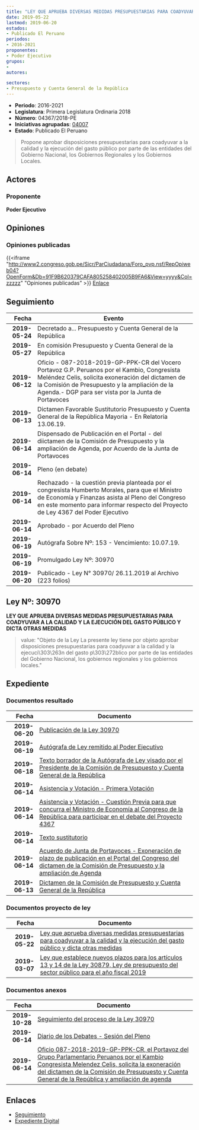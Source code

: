 ```yaml
---
title: "LEY QUE APRUEBA DIVERSAS MEDIDAS PRESUPUESTARIAS PARA COADYUVAR A LA CALIDAD Y LA EJECUCIÓN DEL GASTO PÚBLICO Y DICTA OTRAS MEDIDAS"
date: 2019-05-22
lastmod: 2019-06-20
estados:
- Publicado El Peruano
periodos:
- 2016-2021
proponentes:
- Poder Ejecutivo
grupos:
- 
autores:

sectores:
- Presupuesto y Cuenta General de la República
---
```

- **Periodo**: 2016-2021
- **Legislatura**: Primera Legislatura Ordinaria 2018
- **Número**: 04367/2018-PE
- **Iniciativas agrupadas**: [04007](../../04000/04007)
- **Estado**: Publicado El Peruano

> Propone aprobar disposiciones presupuestarias para coadyuvar a la calidad y la ejecución del gasto público por parte de las entidades del Gobierno Nacional, los Gobiernos Regionales y los Gobiernos Locales.


## Actores

### Proponente

**Poder Ejecutivo**

## Opiniones

### Opiniones publicadas

{{<iframe "http://www2.congreso.gob.pe/Sicr/ParCiudadana/Foro_pvp.nsf/RepOpiweb04?OpenForm&Db=91F9B620379CAFA805258402005B9FA6&View=yyyy&Col=zzzzz" "Opiniones publicadas" >}}
[Enlace](http://www2.congreso.gob.pe/Sicr/ParCiudadana/Foro_pvp.nsf/RepOpiweb04?OpenForm&Db=91F9B620379CAFA805258402005B9FA6&View=yyyy&Col=zzzzz)


## Seguimiento

| Fecha | Evento |
|------:|--------|
| **2019-05-24** | Decretado a... Presupuesto y Cuenta General de la República |
| **2019-05-27** | En comisión Presupuesto y Cuenta General de la República |
| **2019-06-12** | Oficio - 087-2018-2019-GP-PPK-CR del Vocero Portavoz G.P. Peruanos por el Kambio, Congresista Meléndez Celis, solicita exoneración del dictamen de la Comisión de Presupuesto y la ampliación de la Agenda.- DGP para ser vista por la Junta de Portavoces |
| **2019-06-13** | Dictamen Favorable Sustitutorio Presupuesto y Cuenta General de la República Mayoria - En Relatoría 13.06.19. |
| **2019-06-14** | Dispensado de Publicación en el Portal - del diictamen de la Comisión de Presupuesto y la ampliación de Agenda, por Acuerdo de la Junta de Portavoces |
| **2019-06-14** | Pleno (en debate) |
| **2019-06-14** | Rechazado - la cuestión previa planteada por el congresista Humberto Morales, para que el Ministro de Economía y Finanzas asista al Pleno del Congreso en este momento para informar respecto del Proyecto de Ley 4367 del Poder Ejecutivo |
| **2019-06-14** | Aprobado - por Acuerdo del Pleno |
| **2019-06-19** | Autógrafa Sobre Nº: 153 - Vencimiento: 10.07.19. |
| **2019-06-19** | Promulgado Ley Nº: 30970 |
| **2019-06-20** | Publicado - Ley N° 30970/ 26.11.2019 al Archivo (223 folios) |

## Ley Nº: 30970

**LEY QUE APRUEBA DIVERSAS MEDIDAS PRESUPUESTARIAS PARA COADYUVAR A LA CALIDAD Y LA EJECUCIÓN DEL GASTO PÚBLICO Y DICTA OTRAS MEDIDAS**

> value: "Objeto de la Ley La presente ley tiene por objeto aprobar disposiciones presupuestarias para coadyuvar a la calidad y la ejecuci\303\263n del gasto p\303\272blico por parte de las entidades del Gobierno Nacional, los gobiernos regionales y los gobiernos locales."


## Expediente

### Documentos resultado

| Fecha | Documento |
|------:|-----------|
| **2019-06-20** | [Publicación de la Ley 30970](http://www.leyes.congreso.gob.pe/Documentos/2016_2021/ADLP/Normas_Legales/30970-LEY.pdf) |
| **2019-06-19** | [Autógrafa de Ley remitido al Poder Ejecutivo](http://www.leyes.congreso.gob.pe/Documentos/2016_2021/ADLP/Texto_Aprobado/AU0400720190619.pdf) |
| **2019-06-18** | [Texto borrador de la Autógrafa de Ley visado por el Presidente de la Comisión de Presupuesto y Cuenta General de la República](http://www.leyes.congreso.gob.pe/Documentos/2016_2021/Texto_Borrador_de_Autografa/BAU0400720190618.pdf) |
| **2019-06-14** | [Asistencia y Votación - Primera Votación](http://www.leyes.congreso.gob.pe/Documentos/2016_2021/Asistencia_y_Votacion/Proyectos_de_Ley/AV0436720190614.pdf) |
| **2019-06-14** | [Asistencia y Votación - Cuestión Previa para que concurra el Ministro de Economía al Congreso de la República para participar en el debate del Proyecto 4367](http://www.leyes.congreso.gob.pe/Documentos/2016_2021/Asistencia_y_Votacion/Proyectos_de_Ley/AVCP0436720190614.pdf) |
| **2019-06-14** | [Texto sustitutorio](http://www.leyes.congreso.gob.pe/Documentos/2016_2021/Texto_Sustitutorio/Proyectos_de_Ley/TS0436720190614..pdf) |
| **2019-06-14** | [Acuerdo de Junta de Portavoces - Exoneración de plazo de publicación en el Portal del Congreso del dictamen de la Comisión de Presupuesto y la ampliación de Agenda](http://www.leyes.congreso.gob.pe/Documentos/2016_2021/Acuerdos/Junta_Portavoces/AJP0400720190614.pdf) |
| **2019-06-13** | [Dictamen de la Comisión de Presupuesto y Cuenta General de la República](http://www.leyes.congreso.gob.pe/Documentos/2016_2021/Dictamenes/Proyectos_de_Ley/04367DC17MAY20190613.pdf) |

### Documentos proyecto de ley

| Fecha | Documento |
|------:|-----------|
| **2019-05-22** | [Ley que aprueba diversas medidas presupuestarias para coadyuvar a la calidad y la ejecución del gasto público y dicta otras medidas](http://www.leyes.congreso.gob.pe/Documentos/2016_2021/Proyectos_de_Ley_y_de_Resoluciones_Legislativas/PL0436720190522.pdf) |
| **2019-03-07** | [Ley que establece nuevos plazos para los artículos 13 y 14 de la Ley 30879, Ley de presupuesto del sector público para el año fiscal 2019](http://www.leyes.congreso.gob.pe/Documentos/2016_2021/Proyectos_de_Ley_y_de_Resoluciones_Legislativas/PL0400720190307.pdf) |

### Documentos anexos

| Fecha | Documento |
|------:|-----------|
| **2019-10-28** | [Seguimiento del proceso de la Ley 30970](http://www.leyes.congreso.gob.pe/Documentos/2016_2021/Seguimiento_de_Proyectos_de_Ley/04007PL20191028.pdf) |
| **2019-06-14** | [Diario de los Debates - Sesión del Pleno](http://www2.congreso.gob.pe/Sicr/DiarioDebates/Publicad.nsf/SesionesPleno/05256D6E0073DFE9052584200055B7B3/$FILE/SLO-2018-12.pdf) |
| **2019-06-14** | [Oficio 087-2018-2019-GP-PPK-CR, el Portavoz del Grupo Parlamentario Peruanos por el Kambio Congresista Melendez Celis, solicita la exoneración del dictamen de la Comisión de Presupuesto y Cuenta General de la República y ampliación de agenda](http://www.leyes.congreso.gob.pe/Documentos/2016_2021/Oficios/Grupos_Parlamentarios/OFICIO-087-2018-2019-GP-PPK-CR.pdf) |

## Enlaces

- [Seguimiento](http://www2.congreso.gob.pe/Sicr/TraDocEstProc/CLProLey2016.nsf/f7fff46988ca05b1052578e100829cc7/f4f0fe06289233d305258402007ec049?OpenDocument)
- [Expediente Digital](http://www2.congreso.gob.pe/Sicr/TraDocEstProc/Expvirt_2011.nsf/visbusqptramdoc1621/04367?opendocument)

